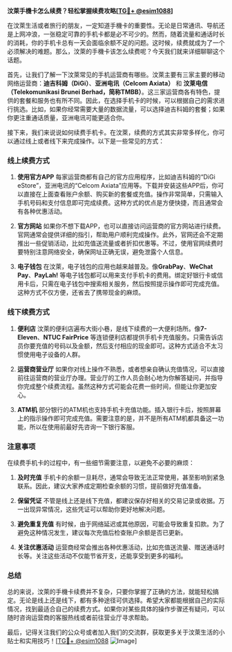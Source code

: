 **汶萊手機卡怎么续费？轻松掌握续费攻略[[TG💪+ @esim1088](https://t.me/s/esim1088)]**

在汶萊生活或者旅行的朋友，一定知道手機卡的重要性。无论是日常通讯、导航还是上网冲浪，一张稳定可靠的手机卡都是必不可少的。然而，随着流量和通话时长的消耗，你的手机卡总有一天会面临余额不足的问题。这时候，续费就成为了一个必须解决的难题。那么，汶萊的手機卡该怎么续费呢？今天我们就来详细聊聊这个话题。

首先，让我们了解一下汶萊常见的手机运营商有哪些。汶萊主要有三家主要的移动网络运营商：**迪吉科姆（DiGi）**、**亚洲电讯（Celcom Axiata）** 和 **汶莱电信（Telekomunikasi Brunei Berhad，简称TMBB）**。这三家运营商各有特色，提供的套餐和服务也有所不同。因此，在选择手机卡的时候，可以根据自己的需求进行挑选。比如，如果你经常需要大量的数据流量，可以选择迪吉科姆的套餐；如果你更注重通话质量，亚洲电讯可能更适合你。

接下来，我们来说说如何续费手机卡。在汶萊，续费的方式其实非常多样化，你可以通过线上或者线下来完成操作。以下是一些常见的方式：

### 线上续费方式

1. **使用官方APP**
   每家运营商都有自己的官方应用程序，比如迪吉科姆的“DiGi eStore”，亚洲电讯的“Celcom Axiata”应用等。下载并安装这些APP后，你可以直接在上面查看账户余额、购买新的套餐或充值。操作非常简单，只需输入手机号码和支付信息即可完成续费。这种方式的优点是方便快捷，而且通常会有各种优惠活动。

2. **官方网站**
   如果你不想下载APP，也可以直接访问运营商的官方网站进行续费。官网通常会提供详细的指引，帮助用户顺利完成操作。此外，官网还会不定期推出一些促销活动，比如充值送流量或者折扣优惠等。不过，使用官网续费时要特别注意网络安全，确保网址正确无误，避免泄露个人信息。

3. **电子钱包**
   在汶萊，电子钱包的应用也越来越普及。像**GrabPay**、**WeChat Pay**、**PayLah!** 等电子钱包都可以用来支付手机卡的费用。绑定好银行卡或信用卡后，只需在电子钱包中搜索相关服务，然后按照提示操作即可完成充值。这种方式不仅方便，还省去了携带现金的麻烦。

### 线下续费方式

1. **便利店**
   汶萊的便利店遍布大街小巷，是线下续费的一大便利场所。像**7-Eleven**、**NTUC FairPrice** 等连锁便利店都提供手机卡充值服务。只需告诉店员你要充值的号码以及金额，然后支付相应的现金即可。这种方式适合不太习惯使用电子设备的人群。

2. **运营商营业厅**
   如果你对线上操作不熟悉，或者想亲自确认充值情况，可以直接前往运营商的营业厅办理。营业厅的工作人员会耐心地为你解答疑问，并指导你完成整个续费流程。虽然这种方式可能会花费一些时间，但能让你更加安心。

3. **ATM机**
   部分银行的ATM机也支持手机卡充值功能。插入银行卡后，按照屏幕上的指示操作即可完成充值。需要注意的是，并不是所有ATM机都具备这一功能，所以在使用前最好先咨询一下银行客服。

### 注意事项

在续费手机卡的过程中，有一些细节需要注意，以避免不必要的麻烦：

1. **及时充值**
   手机卡的余额一旦耗尽，通常会导致无法正常使用，甚至影响到紧急联系。因此，建议大家养成定期检查余额的习惯，提前做好充值准备。

2. **保留凭证**
   不管是线上还是线下充值，都建议保存好相关的交易记录或收据。万一出现异常情况，这些凭证可以帮助你更好地解决问题。

3. **避免重复充值**
   有时候，由于网络延迟或其他原因，可能会导致重复扣款。为了避免这种情况发生，建议每次充值后检查账户余额是否已更新。

4. **关注优惠活动**
   运营商经常会推出各种优惠活动，比如充值送流量、赠送通话时长等。关注这些活动不仅能节省开支，还能享受到更多的福利。

### 总结

总的来说，汶萊的手機卡续费并不复杂，只要你掌握了正确的方法，就能轻松搞定。无论是线上还是线下，都有多种途径可供选择。希望大家都能根据自己的实际情况，找到最适合自己的续费方式。如果你对某些具体的操作步骤还有疑问，可以随时咨询运营商的客服热线或者前往营业厅寻求帮助。

最后，记得关注我们的公众号或者加入我们的交流群，获取更多关于汶萊生活的小贴士和实用技巧！[[TG💪+ @esim1088](https://t.me/s/esim1088) ![Image](https://i.postimg.cc/4NQfJmqS/Snipaste-2025-05-13-00-14-12.png)]
